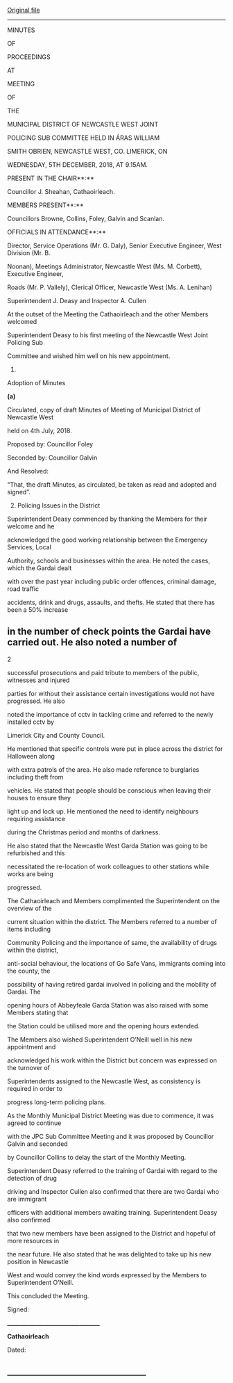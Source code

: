 [Original file](https://www.limerick.ie/sites/default/files/media/documents/2019-03/01%202018-12-05%20Mins%20JPC%20Subcommittee.pdf)

---
MINUTES

OF

PROCEEDINGS

AT

MEETING

OF

THE

MUNICIPAL DISTRICT OF NEWCASTLE WEST JOINT

POLICING SUB COMMITTEE HELD IN ÁRAS WILLIAM

SMITH OBRIEN, NEWCASTLE WEST, CO. LIMERICK, ON

WEDNESDAY, 5TH DECEMBER, 2018, AT 9.15AM.

PRESENT IN THE CHAIR**:**

Councillor J. Sheahan, Cathaoirleach.

MEMBERS PRESENT**:**

Councillors Browne, Collins, Foley, Galvin and Scanlan.

OFFICIALS IN ATTENDANCE**:**

Director, Service Operations (Mr. G. Daly), Senior Executive Engineer, West Division (Mr. B.

Noonan), Meetings Administrator, Newcastle West (Ms. M. Corbett), Executive Engineer,

Roads (Mr. P. Vallely), Clerical Officer, Newcastle West (Ms. A. Lenihan)

Superintendent J. Deasy and Inspector A. Cullen

At the outset of the Meeting the Cathaoirleach and the other Members welcomed

Superintendent Deasy to his first meeting of the Newcastle West Joint Policing Sub

Committee and wished him well on his new appointment.

1.

Adoption of Minutes

**(a)**

Circulated, copy of draft Minutes of Meeting of Municipal District of Newcastle West

held on 4th July, 2018.

Proposed by: Councillor Foley

Seconded by: Councillor Galvin

And Resolved:

“That, the draft Minutes, as circulated, be taken as read and adopted and signed”.

2. Policing Issues in the District

Superintendent Deasy commenced by thanking the Members for their welcome and he

acknowledged the good working relationship between the Emergency Services, Local

Authority, schools and businesses within the area. He noted the cases, which the Gardai dealt

with over the past year including public order offences, criminal damage, road traffic

accidents, drink and drugs, assaults, and thefts. He stated that there has been a 50% increase

in the number of check points the Gardai have carried out. He also noted a number of
---
2

successful prosecutions and paid tribute to members of the public, witnesses and injured

parties for without their assistance certain investigations would not have progressed. He also

noted the importance of cctv in tackling crime and referred to the newly installed cctv by

Limerick City and County Council.

He mentioned that specific controls were put in place across the district for Halloween along

with extra patrols of the area. He also made reference to burglaries including theft from

vehicles. He stated that people should be conscious when leaving their houses to ensure they

light up and lock up. He mentioned the need to identify neighbours requiring assistance

during the Christmas period and months of darkness.

He also stated that the Newcastle West Garda Station was going to be refurbished and this

necessitated the re-location of work colleagues to other stations while works are being

progressed.

The Cathaoirleach and Members complimented the Superintendent on the overview of the

current situation within the district. The Members referred to a number of items including

Community Policing and the importance of same, the availability of drugs within the district,

anti-social behaviour, the locations of Go Safe Vans, immigrants coming into the county, the

possibility of having retired gardai involved in policing and the mobility of Gardai. The

opening hours of Abbeyfeale Garda Station was also raised with some Members stating that

the Station could be utilised more and the opening hours extended.

The Members also wished Superintendent O’Neill well in his new appointment and

acknowledged his work within the District but concern was expressed on the turnover of

Superintendents assigned to the Newcastle West, as consistency is required in order to

progress long-term policing plans.

As the Monthly Municipal District Meeting was due to commence, it was agreed to continue

with the JPC Sub Committee Meeting and it was proposed by Councillor Galvin and seconded

by Councillor Collins to delay the start of the Monthly Meeting.

Superintendent Deasy referred to the training of Gardai with regard to the detection of drug

driving and Inspector Cullen also confirmed that there are two Gardai who are immigrant

officers with additional members awaiting training. Superintendent Deasy also confirmed

that two new members have been assigned to the District and hopeful of more resources in

the near future. He also stated that he was delighted to take up his new position in Newcastle

West and would convey the kind words expressed by the Members to Superintendent O’Neill.

This concluded the Meeting.

Signed:

**\_\_\_\_\_\_\_\_\_\_\_\_\_\_\_\_\_\_\_\_\_\_\_\_\_\_\_\_\_\_\_\_**

**Cathaoirleach**

Dated:

**\_\_\_\_\_\_\_\_\_\_\_\_\_\_\_\_\_\_\_\_\_\_\_\_\_\_\_\_\_\_\_\_**
---
